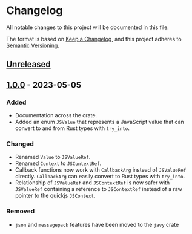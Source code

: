 # Changelog

All notable changes to this project will be documented in this file.

The format is based on [Keep a Changelog](https://keepachangelog.com/en/1.0.0/),
and this project adheres to [Semantic Versioning](https://semver.org/spec/v2.0.0.html).

## [Unreleased]

## [1.0.0] - 2023-05-05

### Added
- Documentation across the crate.
- Added an enum `JSValue` that represents a JavaScript value that can convert to and from Rust types with `try_into`.

### Changed
- Renamed `Value` to `JSValueRef`.
- Renamed `Context` to `JSContextRef`.
- Callback functions now work with `CallbackArg` instead of `JSValueRef` directly. `CallbackArg` can easily convert to Rust types with `try_into`.
- Relationship of `JSValueRef` and `JSContextRef` is now safer with `JSValueRef` containing a reference to `JSContextRef` instead of a raw pointer to the quickjs `JSContext`.

### Removed
- `json` and `messagepack` features have been moved to the `javy` crate

[unreleased]: https://github.com/bytecodealliance/javy/compare/quickjs-wasm-rs-1.0.0...HEAD
[1.0.0]: https://github.com/bytecodealliance/javy/tree/quickjs-wasm-rs-1.0.0/crates/quickjs-wasm-rs

